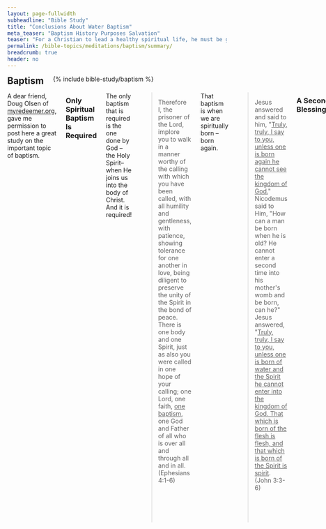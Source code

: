 ```yaml
---
layout: page-fullwidth
subheadline: "Bible Study"
title: "Conclusions About Water Baptism"
meta_teaser: "Baptism History Purposes Salvation"
teaser: "For a Christian to lead a healthy spiritual life, he must be grounded on solid conclusions regarding the fundamental Bible topics. Unfortunately, many of us merely repeat whatever we have heard from influential people over the years rather than reading what God's word has to say –in context– and then allowing the Holy Spirit to reveal its meaning to us. Baptism deserves serious consideration far beyond common church teachings and traditions."
permalink: /bible-topics/meditations/baptism/summary/
breadcrumb: true
header: no
---
```

<!--more-->
<div class="row">
<div class="bible-index medium-4 medium-push-8 columns">
<h2 style="margin: 0px">Baptism</h2>
        {% include bible-study/baptism %}
</div><!-- /.medium-4.columns -->
<div class="medium-8 medium-pull-4 columns" markdown="1">

<p class="blockquote">A dear friend, Doug Olsen of <a href="http://myredeemer.org">myredeemer.org</a>, gave me permission to post here a great study on the important topic of baptism.</p>

### Only Spiritual Baptism Is Required

The only baptism that is required is the one done by God –the Holy Spirit– when He joins us into the body of Christ. And it is required!

> Therefore I, the prisoner of the Lord, implore you to walk in a manner worthy of the calling with which you have been called, with all humility and gentleness, with patience, showing tolerance for one another in love, being diligent to preserve the unity of the Spirit in the bond of peace. There is one body and one Spirit, just as also you were called in one hope of your calling; one Lord, one faith, <u>one baptism</u>, one God and Father of all who is over all and through all and in all. (Ephesians 4:1-6)

That baptism is when we are spiritually born –born again.

> Jesus answered and said to him, "<u>Truly, truly, I say to you, unless one is born again he cannot see the kingdom of God.</u>" Nicodemus said to Him, "How can a man be born when he is old? He cannot enter a second time into his mother's womb and be born, can he?" Jesus answered, "<u>Truly, truly, I say to you, unless one is born of water and the Spirit he cannot enter into the kingdom of God. That which is born of the flesh is flesh, and that which is born of the Spirit is spirit</u>. (John 3:3-6)

### A Second Blessing?

Although some will agree that salvation begins with spiritual baptism, they have been taught that there is a second blessing that occurs at the time of water baptism. But that can't be true when the Bible clearly says that everyone who is in Christ has received every spiritual blessing in heaven. If we have received every spiritual blessing, it makes no sense that God is holding back the second one. He already gave us them all.

> Blessed be the God and Father of our Lord Jesus Christ, <u>who has blessed us with every spiritual blessing in the heavenly places in Christ</u>, just as He chose us in Him before the foundation of the world, that we would be holy and blameless before Him. (Ephesians 1:3-4)

### Does Water Baptism Still Have a Purpose Today?

Absolutely! It's not that water baptism is required in any way –but it can serve very well as a point of reference. Water baptism is a way of providing a point in time to which a person can refer to and, in his own mind, remember: He can state with certainty, "That's the day I became a Christian; that's when I was born again. That's the day that I died with Christ; was buried with Him; and was raised to new life with Him. It's the day I became a new creation."

When confronted by the enemy in times of weakness or doubt, with confidence he can say: "Flee from me Satan, I'm a child of God; a brother of Christ; an heir to the kingdom! And I remember the day it happened!"

> <u>having been buried with Him in baptism, in which you were also raised up with Him</u> through faith in the working of God, who raised Him from the dead. When you were dead in your transgressions and the <u>uncircumcision of your flesh, He made you alive together with Him, having forgiven us all our transgressions</u>, having canceled out the certificate of debt consisting of decrees against us, which was hostile to us; and He has taken it out of the way, having nailed it to the cross. (Colossians 2:12-14)

{% include bible-study/bible-study-footer %}
</div><!-- /.medium-8.columns -->
</div><!-- /.row -->
